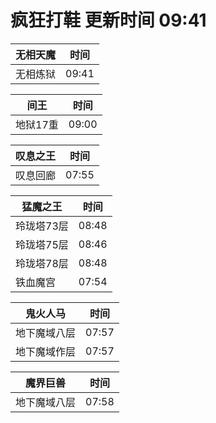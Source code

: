 # 疯狂打鞋 更新时间 09:41

| 无相天魔   | 时间    |
|--------|-------|
| 无相炼狱 | 09:41 |

| 间王   | 时间    |
|--------|-------|
| 地狱17重 | 09:00 |

| 叹息之王   | 时间    |
|--------|-------|
| 叹息回廊 | 07:55 |

| 猛魔之王   | 时间    |
|--------|-------|
| 玲珑塔73层 | 08:48 |
| 玲珑塔75层 | 08:46 |
| 玲珑塔78层 | 08:48 |
| 铁血魔宫 | 07:54 |

| 鬼火人马   | 时间    |
|--------|-------|
| 地下魔域八层 | 07:57 |
| 地下魔域作层 | 07:57 |

| 魔界巨兽   | 时间    |
|--------|-------|
| 地下魔域八层 | 07:58 |